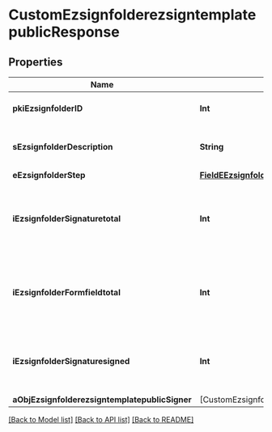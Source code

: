 # CustomEzsignfolderezsigntemplatepublicResponse

## Properties
Name | Type | Description | Notes
------------ | ------------- | ------------- | -------------
**pkiEzsignfolderID** | **Int** | The unique ID of the Ezsignfolder | 
**sEzsignfolderDescription** | **String** | The description of the Ezsignfolder | 
**eEzsignfolderStep** | [**FieldEEzsignfolderStep**](FieldEEzsignfolderStep.md) |  | 
**iEzsignfolderSignaturetotal** | **Int** | The number of total signatures that were requested in the Ezsignfolder | 
**iEzsignfolderFormfieldtotal** | **Int** | The number of total form fields that were requested in the Ezsignfolder | 
**iEzsignfolderSignaturesigned** | **Int** | The number of signatures that were signed in the Ezsignfolder. | 
**aObjEzsignfolderezsigntemplatepublicSigner** | [CustomEzsignfolderezsigntemplatepublicSignerResponse] |  | [optional] 

[[Back to Model list]](../README.md#documentation-for-models) [[Back to API list]](../README.md#documentation-for-api-endpoints) [[Back to README]](../README.md)


